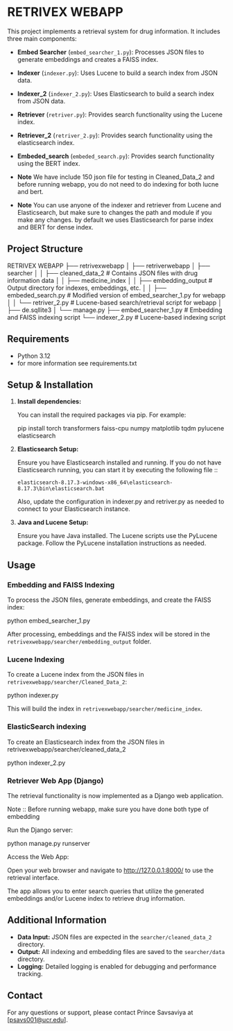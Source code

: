 # RETRIVEX WEBAPP

This project implements a retrieval system for drug information. It includes three main components:

- **Embed Searcher** (`embed_searcher_1.py`): Processes JSON files to generate embeddings and creates a FAISS index.
- **Indexer** (`indexer.py`): Uses Lucene to build a search index from JSON data.
- **Indexer_2** (`indexer_2.py`): Uses Elasticsearch to build a search index from JSON data.
- **Retriever** (`retriver.py`): Provides search functionality using the Lucene index.
- **Retriever_2** (`retriver_2.py`): Provides search functionality using the elasticsearch index.
- **Embeded_search** (`embeded_search.py`): Provides search functionality using the BERT index.

- **Note** We have include 150 json file for testing in Cleaned_Data_2 and before running webapp, you do not need to do indexing for both lucne and bert.

- **Note** You can use anyone of the indexer and retriever from Lucene and Elasticsearch, but make sure to changes the path and module if you make any changes. by default we uses Elasticsearch for parse index and BERT for dense index.


## Project Structure


RETRIVEX WEBAPP
├── retrivexwebapp
│   ├── retriverwebapp
│   ├── searcher
│   │   ├── cleaned_data_2        # Contains JSON files with drug information data
│   │   ├── medicine_index
│   │   ├── embedding_output      # Output directory for indexes, embeddings, etc.
│   │   ├── embeded_search.py     # Modified version of embed_searcher_1.py for webapp
│   │   └── retriver_2.py           # Lucene-based search/retrieval script for webapp
│   ├── de.sqllite3
│   └── manage.py
├── embed_searcher_1.py           # Embedding and FAISS indexing script
└── indexer_2.py                    # Lucene-based indexing script

## Requirements

- Python 3.12
- for more information see requirements.txt

## Setup & Installation

1. **Install dependencies:**

   You can install the required packages via pip. For example:

   pip install torch transformers faiss-cpu numpy matplotlib tqdm pylucene elasticsearch


2. **Elasticsearch Setup:**

   Ensure you have Elasticsearch installed and running. If you do not have Elasticsearch running, you can start it by executing the following file ::

   `elasticsearch-8.17.3-windows-x86_64\elasticsearch-8.17.3\bin\elasticsearch.bat`   

   Also, update the configuration in indexer.py and retriver.py as needed to connect to your Elasticsearch instance.



3. **Java and Lucene Setup:**

   Ensure you have Java installed. The Lucene scripts use the PyLucene package. Follow the PyLucene installation instructions as needed.


## Usage

### Embedding and FAISS Indexing

To process the JSON files, generate embeddings, and create the FAISS index:

python embed_searcher_1.py


After processing, embeddings and the FAISS index will be stored in the `retrivexwebapp/searcher/embedding_output` folder.

### Lucene Indexing

To create a Lucene index from the JSON files in `retrivexwebapp/searcher/Cleaned_Data_2`:

python indexer.py

This will build the index in `retrivexwebapp/searcher/medicine_index`.

### ElasticSearch indexing

To create an Elasticsearch index from the JSON files in retrivexwebapp/searcher/cleaned_data_2

python indexer_2.py

### Retriever Web App (Django)

The retrieval functionality is now implemented as a Django web application.

Note :: Before running webapp, make sure you have done both type of embedding


Run the Django server:

python manage.py runserver

Access the Web App:

Open your web browser and navigate to http://127.0.0.1:8000/ to use the retrieval interface.

The app allows you to enter search queries that utilize the generated embeddings and/or Lucene index to retrieve drug information.

## Additional Information

- **Data Input:** JSON files are expected in the `searcher/cleaned_data_2` directory.
- **Output:** All indexing and embedding files are saved to the `searcher/data` directory.
- **Logging:** Detailed logging is enabled for debugging and performance tracking.


## Contact

For any questions or support, please contact Prince Savsaviya at [psavs001@ucr.edu].
